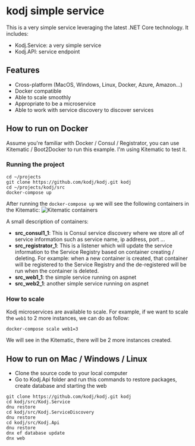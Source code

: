 # kodj simple service
This is a very simple service leveraging the latest .NET Core technology. It includes:
* Kodj.Service: a very simple service
* Kodj.API: service endpoint

## Features
* Cross-platform (MacOS, Windows, Linux, Docker, Azure, Amazon...)
* Docker compatible
* Able to scale smoothly
* Appropriate to be a microservice
* Able to work with service discovery to discover services

## How to run on Docker
Assume you're familiar with Docker / Consul / Registrator, you can use Kitematic / Boot2Docker to run this example. I'm using Kitematic to test it.

### Running the project
```
cd ~/projects
git clone https://github.com/kodj/kodj.git kodj
cd ~/projects/kodj/src
docker-compose up
```
After running the ```docker-compose up``` we will see the following containers in the Kitematic:
![Kitematic containers](https://cloud.githubusercontent.com/assets/5198341/12700724/dae24e38-c820-11e5-9d46-85179e24e385.png)

A small description of containers:
* **src_consul1_1**: This is Consul service discovery where we store all of service information such as service name, ip address, port ...
* **src_registrator_1**: This is a listener which will update the service information to the Service Registry based on container creating / deleting. For example: when a new container is created, that container will be registered to the Service Registry and the de-registered will be run when the container is deleted.
* **src_web1_1**: the simple service running on aspnet
* **src_web2_1**: another simple service running on aspnet

### How to scale
Kodj microservices are available to scale. For example, if we want to scale the ```web1``` to 2 more instances, we can do as follow:

```docker-compose scale web1=3```

We will see in the Kitematic, there will be 2 more instances created.

## How to run on Mac / Windows / Linux
* Clone the source code to your local computer
* Go to Kodj.Api folder and run this commands to restore packages, create database and starting the web
```
git clone https://github.com/kodj/kodj.git kodj
cd kodj/src/Kodj.Service
dnu restore
cd kodj/src/Kodj.ServiceDiscovery
dnu restore
cd kodj/src/Kodj.Api
dnu restore
dnx ef database update
dnx web
```

